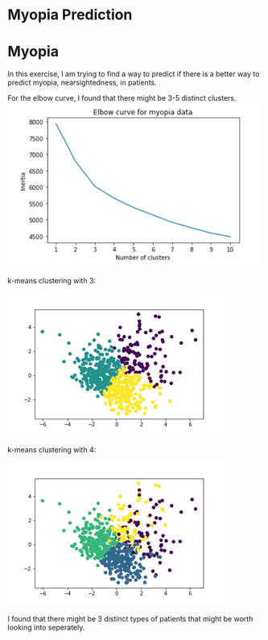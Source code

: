 # Myopia Prediction

# Myopia 

In this exercise, I am trying to find a way to predict if there is a better way to predict myopia, nearsightedness, in patients. 

For the elbow curve, I found that there might be 3-5 distinct clusters.
![alt text](https://github.com/SLQuevedo/Myopia-Prediction/blob/main/Screenshots/elbow_curve.png)

k-means clustering with 3:

![alt text](https://github.com/SLQuevedo/Myopia-Prediction/blob/main/Screenshots/clusters.png)

k-means clustering with 4:

![alt text](https://github.com/SLQuevedo/Myopia-Prediction/blob/main/Screenshots/clusters4.png)

I found that there might be 3 distinct types of patients that might be worth looking into seperately. 
